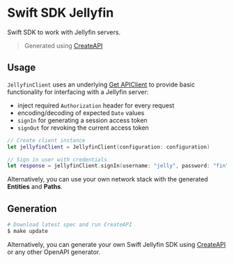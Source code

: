 # Swift SDK Jellyfin

Swift SDK to work with Jellyfin servers.

> Generated using [CreateAPI](https://github.com/CreateAPI/CreateAPI)

## Usage

`JellyfinClient` uses an underlying [Get APIClient](https://github.com/kean/Get) to provide basic functionality for interfacing with a Jellyfin server:
- inject required `Authorization` header for every request
- encoding/decoding of expected `Date` values
- `signIn` for generating a session access token
- `signOut` for revoking the current access token

```swift
// Create client instance
let jellyfinClient = JellyfinClient(configuration: configuration)

// Sign in user with credentials
let response = jellyfinClient.signIn(username: "jelly", password: "fin")
```

Alternatively, you can use your own network stack with the generated **Entities** and **Paths**.

## Generation

```bash
# Download latest spec and run CreateAPI
$ make update
```

Alternatively, you can generate your own Swift Jellyfin SDK using [CreateAPI](https://github.com/CreateAPI/CreateAPI) or any other OpenAPI generator.